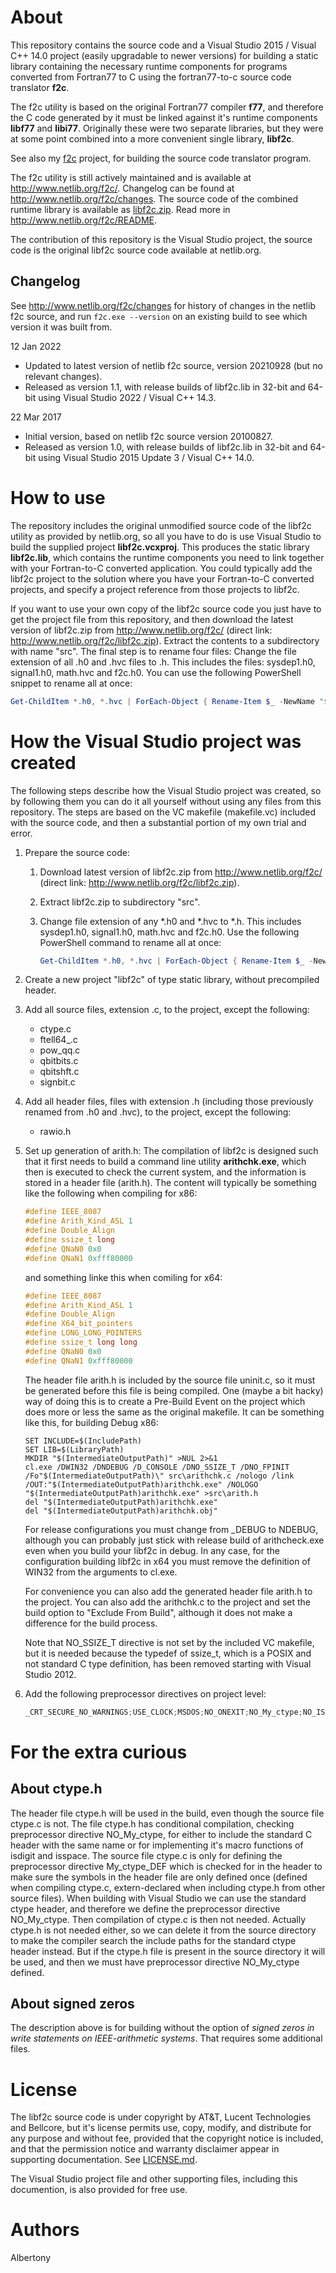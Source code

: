 # About

This repository contains the source code and a Visual Studio 2015  / Visual C++ 14.0
project (easily upgradable to newer versions) for building a static
library containing the necessary runtime components for programs converted
from Fortran77 to C using the fortran77-to-c source code translator **f2c**.

The f2c utility is based on the original Fortran77 compiler **f77**,
and therefore the C code generated by it must be linked against it's
runtime components **libf77** and **libi77**.
Originally these were two separate libraries, but they were at some point combined
into a more convenient single library, **libf2c**.

See also my [f2c](https://github.com/albertony/f2c) project, for building
the source code translator program.

The f2c utility is still actively maintained and is available at
<http://www.netlib.org/f2c/>. Changelog can be found at <http://www.netlib.org/f2c/changes>.
The source code of the combined runtime library is available as
[libf2c.zip](http://www.netlib.org/f2c/libf2c.zip).
Read more in <http://www.netlib.org/f2c/README>.

The contribution of this repository is the Visual Studio project, the source
code is the original libf2c source code available at netlib.org.

## Changelog

See <http://www.netlib.org/f2c/changes> for history of changes in the netlib f2c source,
and run `f2c.exe --version` on an existing build to see which version it was built from.

12 Jan 2022
- Updated to latest version of netlib f2c source, version 20210928
  (but no relevant changes).
- Released as version 1.1, with release builds of libf2c.lib in 32-bit
and 64-bit using Visual Studio 2022 / Visual C++ 14.3.

22 Mar 2017
- Initial version, based on netlib f2c source version 20100827.
- Released as version 1.0, with release builds of libf2c.lib in 32-bit
and 64-bit using Visual Studio 2015 Update 3 / Visual C++ 14.0.

# How to use

The repository includes the original unmodified source code of the libf2c utility
as provided by netlib.org, so all you have to do is use Visual Studio to
build the supplied project **libf2c.vcxproj**. This produces the static library
**libf2c.lib**, which contains the runtime components you need to link together
with your Fortran-to-C converted application. You could typically add the libf2c
project to the solution where you have your Fortran-to-C converted projects,
and specify a project reference from those projects to libf2c.

If you want to use your own copy of the libf2c source code you just have to
get the project file from this repository, and then download the latest version
of libf2c.zip from <http://www.netlib.org/f2c/>
(direct link: <http://www.netlib.org/f2c/libf2c.zip>).
Extract the contents to a subdirectory with name "src". The final step is to
rename four files: Change the file extension of all .h0 and .hvc files to .h.
This includes the files: sysdep1.h0, signal1.h0, math.hvc and f2c.h0. You can
use the following PowerShell snippet to rename all at once:

```powershell
Get-ChildItem *.h0, *.hvc | ForEach-Object { Rename-Item $_ -NewName "$($_.BaseName).h" }
```

# How the Visual Studio project was created

The following steps describe how the Visual Studio project was created, so by
following them you can do it all yourself without using any files from this repository.
The steps are based on the VC makefile (makefile.vc) included with the source code,
and then a substantial portion of my own trial and error.

1. Prepare the source code:
   1. Download latest version of libf2c.zip from <http://www.netlib.org/f2c/>
      (direct link: <http://www.netlib.org/f2c/libf2c.zip>).
   2. Extract libf2c.zip to subdirectory "src".
   3. Change file extension of any *.h0 and *.hvc to *.h. This includes
      sysdep1.h0, signal1.h0, math.hvc and f2c.h0. Use the following
      PowerShell command to rename all at once:

      ```powershell
      Get-ChildItem *.h0, *.hvc | ForEach-Object { Rename-Item $_ -NewName "$($_.BaseName).h" }
      ```

2. Create a new project "libf2c" of type static library, without precompiled header.

3. Add all source files, extension .c, to the project, except the following:
   * ctype.c
   * ftell64_.c
   * pow_qq.c
   * qbitbits.c
   * qbitshft.c
   * signbit.c

4. Add all header files, files with extension .h (including those previously
   renamed from .h0 and .hvc), to the project, except the following:
   * rawio.h

5. Set up generation of arith.h: The compilation of libf2c is designed such that 
   it first needs to build a command line utility **arithchk.exe**, which then is executed
   to check the current system, and the information is stored in a header file (arith.h). 
   The content will typically be something like the following when compiling for x86:

   ```c
   #define IEEE_8087
   #define Arith_Kind_ASL 1
   #define Double_Align
   #define ssize_t long
   #define QNaN0 0x0
   #define QNaN1 0xfff80000
   ```

   and something linke this when comiling for x64:

   ```c
   #define IEEE_8087
   #define Arith_Kind_ASL 1
   #define Double_Align
   #define X64_bit_pointers
   #define LONG_LONG_POINTERS
   #define ssize_t long long
   #define QNaN0 0x0
   #define QNaN1 0xfff80000
   ```

   The header file arith.h is included by the source file uninit.c, so it must
   be generated before this file is being compiled. One (maybe a bit hacky) way
   of doing this is to create a Pre-Build Event on the project which does more
   or less the same as the original makefile. It can be something like this,
   for building Debug x86:

   ```batch
   SET INCLUDE=$(IncludePath)
   SET LIB=$(LibraryPath)
   MKDIR "$(IntermediateOutputPath)" >NUL 2>&1
   cl.exe /DWIN32 /DNDEBUG /D_CONSOLE /DNO_SSIZE_T /DNO_FPINIT /Fo"$(IntermediateOutputPath)\" src\arithchk.c /nologo /link /OUT:"$(IntermediateOutputPath)arithchk.exe" /NOLOGO
   "$(IntermediateOutputPath)arithchk.exe" >src\arith.h
   del "$(IntermediateOutputPath)arithchk.exe"
   del "$(IntermediateOutputPath)arithchk.obj"
   ```

   For release configurations you must change from _DEBUG to NDEBUG, although
   you can probably just stick with release build of arithcheck.exe even when
   you build your libf2c in debug. In any case, for the configuration building
   libf2c in x64 you must remove the definition of WIN32 from the arguments to
   cl.exe.

   For convenience you can also add the generated header file arith.h to the
   project. You can also add the arithchk.c to the project and set the build
   option to "Exclude From Build", although it does not make a difference for
   the build process.

   Note that NO_SSIZE_T directive is not set by the included VC makefile, but
   it is needed because the typedef of ssize_t, which is a POSIX and not
   standard C type definition, has been removed starting with Visual Studio 2012.

6. Add the following preprocessor directives on project level:

   ```c
   _CRT_SECURE_NO_WARNINGS;USE_CLOCK;MSDOS;NO_ONEXIT;NO_My_ctype;NO_ISATTY
   ```

# For the extra curious

## About ctype.h

The header file ctype.h will be used in the build, even though the source file
ctype.c is not. The file ctype.h has conditional compilation, checking preprocessor
directive NO_My_ctype, for either to include the standard C header with the same
name or for implementing it's macro functions of isdigit and isspace. The source
file ctype.c is only for defining the preprocessor directive My_ctype_DEF which
is checked for in the header to make sure the symbols in the header file are only
defined once (defined when compiling ctype.c, extern-declared when including
ctype.h from other source files). When building with Visual Studio we can use the
standard ctype header, and therefore we define the preprocessor directive
NO_My_ctype. Then compilation of ctype.c is then not needed. Actually ctype.h is
not needed either, so we can delete it from the source directory to make the
compiler search the include paths for the standard ctype header instead. But if
the ctype.h file is present in the source directory it will be used, and then we
must have preprocessor directive NO_My_ctype defined.

## About signed zeros

The description above is for building without the option of
_signed zeros in write statements on IEEE-arithmetic systems_. That requires
some additional files.

# License

The libf2c source code is under copyright by AT&T, Lucent Technologies and Bellcore,
but it's license permits use, copy, modify, and distribute for any purpose and
without fee, provided that the copyright notice is included, and that the
permission notice and warranty disclaimer appear in supporting documentation.
See [LICENSE.md](LICENSE.md).

The Visual Studio project file and other supporting files, including this documention,
is also provided for free use.

# Authors

Albertony